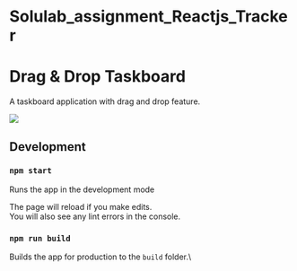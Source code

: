 # Solulab_assignment_Reactjs_Tracker

# Drag & Drop Taskboard

A taskboard application with drag and drop feature. 

<img src="./screenshots/example.jpg" />



## Development
### `npm start`

Runs the app in the development mode

The page will reload if you make edits.\
You will also see any lint errors in the console.

### `npm run build`

Builds the app for production to the `build` folder.\
